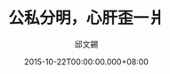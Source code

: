 ---
issue: 144
title: 公私分明，心肝歪一爿
author: 邱文錫
date: 2015-10-22T00:00:00.000+08:00
topic: 懷想
difficulty: 2
wikidata: Q98095504
wikidata_link: https://www.wikidata.org/wiki/Q98095504
---